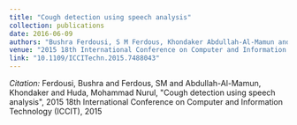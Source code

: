 ```yaml
---
title: "Cough detection using speech analysis"
collection: publications
date: 2016-06-09
authors: "Bushra Ferdousi, S M Ferdous, Khondaker Abdullah-Al-Mamun and Mohammad Nurul Huda"
venue: "2015 18th International Conference on Computer and Information Technology (ICCIT)"
link: "10.1109/ICCITechn.2015.7488043"
---
```

*Citation:* Ferdousi, Bushra and Ferdous, SM and Abdullah-Al-Mamun, Khondaker and Huda, Mohammad Nurul, "Cough detection using speech analysis", 2015 18th International Conference on Computer and Information Technology (ICCIT), 2015

